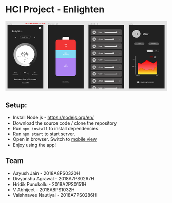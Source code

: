 # HCI Project - Enlighten

![SS](img/ss.png)

## Setup:

- Install Node.js - https://nodejs.org/en/
- Download the source code / clone the repository
- Run `npm install` to install dependencies.
- Run `npm start` to start server.
- Open in browser. Switch to [mobile view](https://chrome.google.com/webstore/detail/mobile-view-switcher/bmhfelbhbkeoldaiphchjibggnoodpcj?hl=en)
- Enjoy using the app!

## Team

- Aayush Jain - 2018A8PS0320H
- Divyanshu Agrawal - 2018A7PS0267H
- Hridik Punukollu - 2018A2PS0151H
- V Abhijeet - 2018A8PS1032H
- Vaishnavee Nautiyal - 2018A7PS0286H
